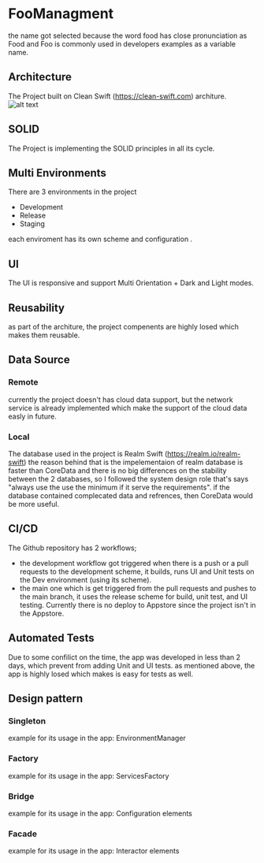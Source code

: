# FooManagment
the name got selected because the word food has close pronunciation as Food
and Foo is commonly used in developers examples as a variable name.

## Architecture
The Project built on Clean Swift (https://clean-swift.com) architure.
![alt text](http://clean-swift.com/wp-content/uploads/2015/08/VIP-Cycle.png)

## SOLID
The Project is implementing the SOLID principles in all its cycle.

## Multi Environments
There are 3 environments in the project
- Development
- Release
- Staging

each enviroment has its own scheme and configuration .

## UI
The UI is responsive and support Multi Orientation + Dark and Light modes.

## Reusability
as part of the architure, the project compenents are highly losed which makes them reusable.

## Data Source
### Remote
currently the project doesn't has cloud data support, but the network service is already implemented which make the support 
of the cloud data easly in future.

### Local
The database used in the project is Realm Swift (https://realm.io/realm-swift)
the reason behind that is the impelementaion of realm database is faster than CoreData and there is no big differences on the
stability between the 2 databases, so I followed the system design role that's says 
"always use the use the minimum if it serve the requirements". if the database contained complecated data and refrences, then CoreData
would be more useful.

## CI/CD
The Github repository has 2 workflows;
- the development workflow got triggered when there is a push or a pull requests to the development scheme, it builds, runs 
UI and Unit tests on the Dev environment (using its scheme).
- the main one which is get triggered from the pull requests and pushes to the main branch, it uses the release scheme for build,
unit test, and UI testing. Currently there is no deploy to Appstore since the project isn't in the Appstore.

## Automated Tests
Due to some confilict on the time, the app was developed in less than 2 days, which prevent from adding Unit and UI tests.
as mentioned above, the app is highly losed which makes is easy for tests as well.

## Design pattern
### Singleton
example for its usage in the app: EnvironmentManager
### Factory
example for its usage in the app: ServicesFactory
### Bridge
example for its usage in the app: Configuration elements
### Facade
example for its usage in the app: Interactor elements
